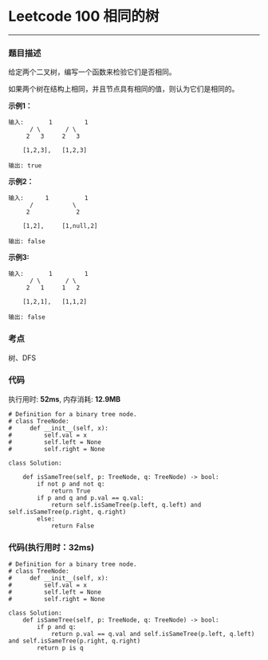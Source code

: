 # Leetcode 100 相同的树
***
### 题目描述
给定两个二叉树，编写一个函数来检验它们是否相同。

如果两个树在结构上相同，并且节点具有相同的值，则认为它们是相同的。


**示例1：**

	输入:       1         1
          / \       / \
         2   3     2   3

        [1,2,3],   [1,2,3]

	输出: true
	
**示例2：**

	输入:      1          1
          /           \
         2             2

        [1,2],     [1,null,2]

	输出: false

**示例3:**

	输入:       1         1
          / \       / \
         2   1     1   2

        [1,2,1],   [1,1,2]

	输出: false



### 考点

树、DFS


### 代码
执行用时: **52ms**, 内存消耗: **12.9MB**

```
# Definition for a binary tree node.
# class TreeNode:
#     def __init__(self, x):
#         self.val = x
#         self.left = None
#         self.right = None

class Solution:
    
    def isSameTree(self, p: TreeNode, q: TreeNode) -> bool:
        if not p and not q:
            return True
        if p and q and p.val == q.val:
            return self.isSameTree(p.left, q.left) and self.isSameTree(p.right, q.right)
        else:
            return False
```

### 代码(执行用时：32ms)

```
# Definition for a binary tree node.
# class TreeNode:
#     def __init__(self, x):
#         self.val = x
#         self.left = None
#         self.right = None

class Solution:
    def isSameTree(self, p: TreeNode, q: TreeNode) -> bool:
        if p and q:
            return p.val == q.val and self.isSameTree(p.left, q.left) and self.isSameTree(p.right, q.right)
        return p is q
```
